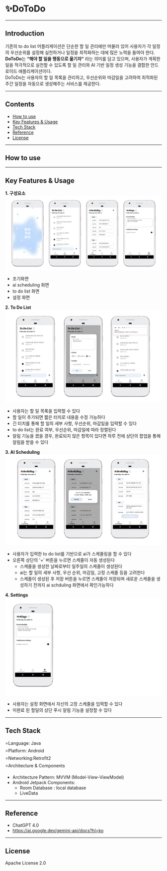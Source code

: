 # ✨DoToDo
---
## Introduction
 기존의 to do list 어플리케이션은 단순한 할 일 관리에만 머물러 있어 사용자가 각 일정의 우선순위를 설정해 실천하거나 일정을 최적화하는 데에 많은 노력을 들여야 한다.<br/>
**DoToDo**는 **“해야 할 일을 행동으로 옮기자”** 라는 의미를 담고 있으며, 사용자가 계획한 일을 적극적으로 실천할 수 있도록 할 일 관리와 AI 기반 일정 생성 기능을 결합한 안드로이드 애플리케이션이다.<br/>
DoToDo는 사용자의 할 일 목록을 관리하고, 우선순위와 마감일을 고려하여 최적화된 주간 일정을 자동으로 생성해주는 서비스를 제공한다.<br/>

---
## Contents
- [How to use](#How-to-use)
- [Key Features & Usage](Key-Features--Usage)
- [Tech Stack](#Tech-Stack)
- [Reference](#Reference)
- [License](#License)

---
## How to use

---
## Key Features & Usage
**1. 구성요소**
   ![dotodo5](https://github.com/szoyoung/DoToDo/blob/main/image/dotodo5.png)
   - 초기화면
   - ai scheduling 화면
   - to do list 화면
   - 설정 화면

**2. To Do List**
   ![dotodo3](https://github.com/szoyoung/DoToDo/blob/main/image/dotodo3.png)
   - 사용자는 할 일 목록을 입력할 수 있다
   - 할 일이 추가되면 짧은 터치로 내용을 수정 가능하다
   - 긴 터치를 통해 할 일의 세부 사항, 우선순위, 마감일을 입력할 수 있다
   - to do list는 완료 여부, 우선순위, 마감일에 따라 정렬된다
   - 알림 기능을 켰을 경우, 완료되지 않은 항목이 있다면 하루 전에 상단의 팝업을 통해 알림을 받을 수 있다

**3. AI Scheduling**
   ![dotodo4](https://github.com/szoyoung/DoToDo/blob/main/image/dotodo4.png)
   - 사용자가 입력한 to do list를 기반으로 ai가 스케줄링을 할 수 있다
   - 오른쪽 상단의 '+' 버튼을 누르면 스케줄이 자동 생성된다
     - 스케줄을 생성한 날짜로부터 일주일의 스케줄이 생성된다
     - ai는 할 일의 세부 사항, 우선 순위, 마감일, 고정 스케줄 등을 고려한다
     - 스케줄이 생성된 후 저장 버튼을 누르면 스케줄이 저장되며 새로운 스케줄을 생성하기 전까지 ai schduling 화면에서 확인가능하다
    
**4. Settings**
   ![dotodo6](https://github.com/szoyoung/DoToDo/blob/main/image/dotodo6.png)
   - 사용자는 설정 화면에서 자신의 고정 스케줄을 입력할 수 있다
   - 미완료 된 할일의 상단 푸시 알림 기능을 설정할 수 있다
---
## Tech Stack
⭐️Language: Java<br/>
⭐️Platform: Android<br/>
⭐️Networking:Retrofit2<br/>
⭐️Architecture & Components<br/>
   - Architecture Pattern: MVVM (Model-View-ViewModel)
   - Android Jetpack Components:
     - Room Database : local database
     - LiveData
---
## Reference
- ChatGPT 4.0
- <https://ai.google.dev/gemini-api/docs?hl=ko>
---
## License
Apache License 2.0
